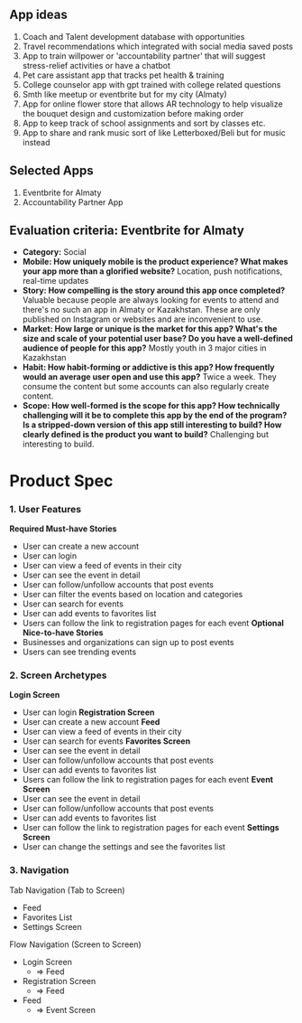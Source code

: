 ## App ideas
1. Coach and Talent development database with opportunities
2. Travel recommendations which integrated with social media saved posts
3. App to train willpower or 'accountability partner' that will suggest stress-relief activities or have a chatbot
4. Pet care assistant app that tracks pet health & training
5. College counselor app with gpt trained with college related questions
6. Smth like meetup or eventbrite but for my city (Almaty)
7. App for online flower store that allows AR technology to help visualize the bouquet design and customization before making order
8. App to keep track of school assignments and sort by classes etc.
9. App to share and rank music sort of like Letterboxed/Beli but for music instead

## Selected Apps
1. Eventbrite for Almaty
2. Accountability Partner App

## Evaluation criteria: Eventbrite for Almaty
- **Category:** Social
- **Mobile: How uniquely mobile is the product experience?
What makes your app more than a glorified website?**
Location, push notifications, real-time updates
- **Story: How compelling is the story around this app once completed?**
Valuable because people are always looking for events to attend and there's no such an app in Almaty or Kazakhstan. These are only published on Instagram or websites and are inconvenient to use.
- **Market: How large or unique is the market for this app?
What's the size and scale of your potential user base?
Do you have a well-defined audience of people for this app?**
Mostly youth in 3 major cities in Kazakhstan
- **Habit: How habit-forming or addictive is this app?
How frequently would an average user open and use this app?**
Twice a week. They consume the content but some accounts can also regularly create content. 
- **Scope: How well-formed is the scope for this app?
How technically challenging will it be to complete this app by the end of the program?
Is a stripped-down version of this app still interesting to build?
How clearly defined is the product you want to build?**
Challenging but interesting to build.

# Product Spec
### 1. User Features
**Required Must-have Stories**
- User can create a new account
- User can login
- User can view a feed of events in their city
- User can see the event in detail
- User can follow/unfollow accounts that post events
- User can filter the events based on location and categories
- User can search for events
- User can add events to favorites list
- Users can follow the link to registration pages for each event
**Optional Nice-to-have Stories**
- Businesses and organizations can sign up to post events
- Users can see trending events
### 2. Screen Archetypes
**Login Screen**
- User can login
**Registration Screen**
- User can create a new account
**Feed**
- User can view a feed of events in their city
- User can search for events
**Favorites Screen**
- User can see the event in detail
- User can follow/unfollow accounts that post events
- User can add events to favorites list
- Users can follow the link to registration pages for each event
**Event Screen**
- User can see the event in detail
- User can follow/unfollow accounts that post events
- User can add events to favorites list
- User can follow the link to registration pages for each event
**Settings Screen**
- User can change the settings and see the favorites list
### 3. Navigation
Tab Navigation (Tab to Screen)
- Feed
- Favorites List
- Settings Screen

Flow Navigation (Screen to Screen)
- Login Screen
    - => Feed
- Registration Screen
    - => Feed
- Feed
    - => Event Screen
